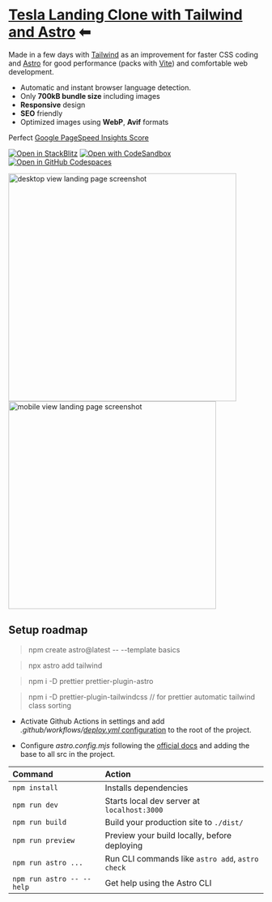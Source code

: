 # [Tesla Landing Clone with Tailwind and Astro](https://ferranjs.github.io/astro-tailwind-landing-0/) ⬅

Made in a few days with [Tailwind](https://tailwindcss.com/) as an improvement for faster CSS coding and [Astro](https://astro.build/) for good performance (packs with [Vite](https://vitejs.dev/)) and comfortable web development.

- Automatic and instant browser language detection.
- Only **700kB bundle size** including images
- **Responsive** design
- **SEO** friendly
- Optimized images using **WebP**, **Avif** formats 
  
Perfect [Google PageSpeed Insights Score](https://pagespeed.web.dev/analysis/https-ferranjs-github-io-astro-tailwind-landing-0-en/7wf6un5crn?form_factor=mobile)

[![Open in StackBlitz](https://developer.stackblitz.com/img/open_in_stackblitz.svg)](https://stackblitz.com/github/ferranJS/astro-tailwind-landing-0)
[![Open with CodeSandbox](https://assets.codesandbox.io/github/button-edit-lime.svg)](https://codesandbox.io/p/sandbox/github/ferranJS/astro-tailwind-landing-0)
[![Open in GitHub Codespaces](https://github.com/codespaces/badge.svg)](https://codespaces.new/ferranJS/astro-tailwind-landing-0?devcontainer_path=.devcontainer/basics/devcontainer.json)
<p float="left">
  <img src="https://github.com/ferranJS/astro-tailwind-landing-0/blob/main/public/landing-screenshot-2.gif" height="450px" alt="desktop view landing page screenshot">
  <img src="https://github.com/ferranJS/astro-tailwind-landing-0/blob/main/public/landing-screenshot.gif" height="410px" alt="mobile view landing page screenshot">
</p>

## Setup roadmap

> npm create astro@latest -- --template basics

> npx astro add tailwind

> npm i -D prettier prettier-plugin-astro

> npm i -D prettier-plugin-tailwindcss // for prettier automatic tailwind class sorting

- Activate Github Actions in settings and add _.github/workflows/_[_deploy.yml_ configuration](https://github.com/ferranJS/astro-tailwind-landing-0/blob/main/.github/workflows/deploy.yml) to the root of the project.

- Configure _astro.config.mjs_ following the [official docs](https://docs.astro.build/en/guides/deploy/github/) and adding the base to all src in the project.


| Command                   | Action                                           |
| :------------------------ | :----------------------------------------------- |
| `npm install`             | Installs dependencies                            |
| `npm run dev`             | Starts local dev server at `localhost:3000`      |
| `npm run build`           | Build your production site to `./dist/`          |
| `npm run preview`         | Preview your build locally, before deploying     |
| `npm run astro ...`       | Run CLI commands like `astro add`, `astro check` |
| `npm run astro -- --help` | Get help using the Astro CLI                     |
